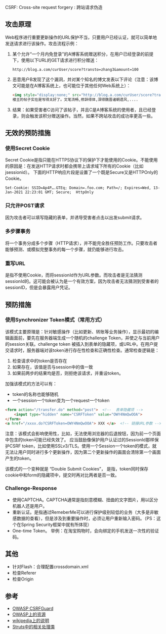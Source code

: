 CSRF: Cross-site request forgery : 跨站请求伪造
## 攻击原理
Web程序进行重要更新操作的URL保护不当，只要用户已经认证，就可以简单地发送请求进行该操作。攻击流程示例：

1. 某个允许“一个月内免登录”的A博客系统赠送积分，在用户已经登录的前提下，使用以下URL的GET请求进行积分赠送：

    ```text
    http://blog.a.com/curUser/score?transto=zhang3&amount=100
    ```

1. 恶意用户B发现了这个漏洞，并对某个知名的博文发表以下评论（注意：该博文可能是在A博客系统上，也可能位于其他任何Web系统上）：

    ```html
    <img style="display:none;" src="http://blog.a.com/curUser/score?transto=b&amount=100" />
    楼主的帖子实在是写得太好了。文笔流畅,修辞得体,深得魏晋诸朝遗风,....
    ```
1. 结果：如果受害者C访问了该帖子，并且C是A博客系统的使用者，且已经登录，则会触发该积分赠送操作。当然，如果不跨站攻击的成功率更高一些。

## 无效的预防措施
### 使用Secret Cookie
Secret Cookie是指只能在HTTPS协议下的保护下才能使用的Cookie。不能使用的原因是：在发送HTTP请求时都会携带上请求域下所有的Cookie（比如jsessionid）。
下面的HTTP响应片段是设置了一个既是Secure又是HTTPOnly的Cookie。

```
Set-Cookie: SSID=Ap4P….GTEq; Domain=.foo.com; Path=/; Expires=Wed, 13-Jan-2021 22:23:01 GMT; Secure;  HttpOnly
```

### 只允许POST请求
因为攻击者可以填写隐藏的表单，并诱导受害者点击以出发submit请求。

### 多步骤事务
将一个事务分成多个步骤（HTTP请求），并不能完全胜任预防工作。只要攻击者能够预测、或模拟完整事务的每一个步骤，就仍能够进行攻击。

### 重写URL
是指不使用Cookie，而将sessionId作为URL参数。而攻击者是无法猜测sessionId的。这可能会被认为是一个有效方案，因为攻击者无法猜测到受害者的sessionID，但是会暴露用户凭证。

## 预防措施
### 使用Synchronizer Token模式（常用方式）
该模式主要原理是：针对敏感操作（比如更新、转账等业务操作），显示最初的编辑画面前，要先在服务器端生成一个随机的challenge Token，并使之与当前用户的session关联。challenge token 被插入到表单的隐藏项，或URL中。在用户提交请求时，服务器端对该token进行存在性检查和正确性检查。通常检查逻辑是：

1. 检查请求中的token是否存在
1. 如果存在，该值是否与session中的值一致
1. 如果前两步的结果均是否，则拒绝该请求，并重设token。

加强该模式的方法可以有：
* token的名称也能够随机
* 一个session一个token变为一个request一个token

```html
<form action="/transfer.do" method="post">  <!--  表单隐藏项 -->
    <input type="hidden" name="CSRFToken" value="OWY4NmQwOOA">
</form>
<a href="/xxxx.do?CSRFToken=OWY4NmQwOOA"> XXX </a>  <!-- 链接URL参数 -->
```

注意：该模式会影响使用性，比如，无法使用浏览器的后退按钮，因为前一个页面中包含的token可能已经失效了。
应当鼓励像保护用户认证过的SessionId那样保护CSRF token，比如使用SSLv3/TLS。使用一个Session一个token的模式，就无法让用户同时进行多个更新操作，因为第二个更新操作的画面会清除第一个画面产生的token。

该模式的一个变种就是 “Double Submit Cookies”， 是指，token同时保存cookie中和form的隐藏项中，提交时再对比两者是否一致。

### Challenge-Response

* 使用CAPTCHA。CAPTCHA通常是指刻意模糊、扭曲的文字图片，用以区分机器人还是用户。
* 重新认证。是指通过RemeberMe可以进行保护级别较低的业务（大多是非敏感数据的查看），但是涉及到重要操作时，必须让用户重新输入密码。（PS：这个在Spring Security框架中就有所体现）
* One-time Token。 举例：在淘宝购物时，会向绑定的手机发送一次性的验证码。


## 其他
* 针对Flash：合理配置crossdomain.xml
* 检查Referer
* 检查Origin

## 参考
* [OWASP CSRFGuard](https://www.owasp.org/index.php/Category:OWASP_CSRFGuard_Project)
* [OWASP上的资源](https://www.owasp.org/index.php/Cross-Site_Request_Forgery_%28CSRF%29)
* [wikipedia上的说明](http://zh.wikipedia.org/zh/%E8%B7%A8%E7%AB%99%E8%AF%B7%E6%B1%82%E4%BC%AA%E9%80%A0)
* [Struts中的相关处理类](http://struts.apache.org/release/1.2.x/api/org/apache/struts/util/TokenProcessor.html)
